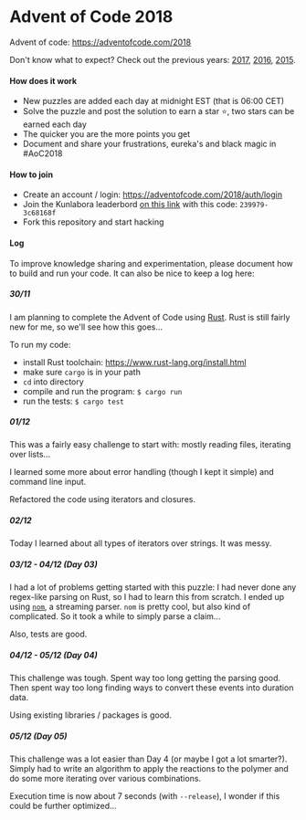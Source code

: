 # Advent of Code 2018

Advent of code: https://adventofcode.com/2018

Don't know what to expect? Check out the previous years: [2017](https://adventofcode.com/2017), [2016](https://adventofcode.com/2016), [2015](https://adventofcode.com/2015).

#### How does it work

- New puzzles are added each day at midnight EST (that is 06:00 CET)
- Solve the puzzle and post the solution to earn a star :star:,​ two stars can be earned each day
- The quicker you are the more points you get
- Document and share your frustrations, eureka's and black magic in #AoC2018

#### How to join

- Create an account / login: https://adventofcode.com/2018/auth/login
- Join the Kunlabora leaderbord [on this link](https://adventofcode.com/2018/leaderboard/private) with this code: `239979-3c68168f`
- Fork this repository and start hacking

#### Log

To improve knowledge sharing and experimentation, please document how to build and run your code. It can also be nice to keep a log here:

##### 30/11

I am planning to complete the Advent of Code using [Rust](https://www.rust-lang.org/). Rust is still fairly new for me, so we'll see how this goes...

To run my code:
- install Rust toolchain: https://www.rust-lang.org/install.html
- make sure `cargo` is in your path
- `cd` into directory
- compile and run the program: `$ cargo run`
- run the tests: `$ cargo test`

##### 01/12

This was a fairly easy challenge to start with: mostly reading files, iterating over lists...

I learned some more about error handling (though I kept it simple) and command line input.

Refactored the code using iterators and closures.

##### 02/12

Today I learned about all types of iterators over strings. It was messy.

##### 03/12 - 04/12 (Day 03)

I had a lot of problems getting started with this puzzle: I had never done any regex-like parsing on Rust, so I had to learn this from scratch. I ended up using [`nom`](https://crates.io/crates/nom), a streaming parser. `nom` is pretty cool, but also kind of complicated. So it took a while to simply parse a claim...

Also, tests are good.

##### 04/12 - 05/12 (Day 04)

This challenge was tough. Spent way too long getting the parsing good. Then spent way too long finding ways to convert these events into duration data.

Using existing libraries / packages is good.

##### 05/12 (Day 05)

This challenge was a lot easier than Day 4 (or maybe I got a lot smarter?). Simply had to write an algorithm to apply the reactions to the polymer and do some more iterating over various combinations.

Execution time is now about 7 seconds (with `--release`), I wonder if this could be further optimized...
